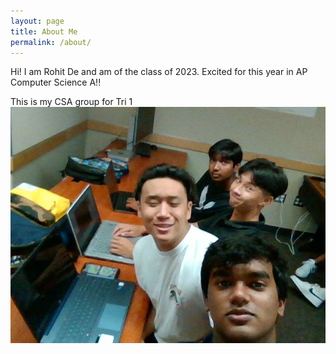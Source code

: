 ```yaml
---
layout: page
title: About Me
permalink: /about/
---
```


Hi! I am Rohit De and am of the class of 2023. Excited for this year in AP Computer Science A!!

This is my CSA group for  Tri 1
![](/images/goatedgroup.png)